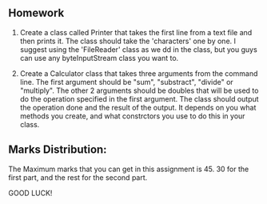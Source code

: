 ## Homework

 1. Create a class called Printer that takes the first line from a text file and then prints it. The class should take 
    the 'characters' one by one. I suggest using the 'FileReader' class as we dd in the class, but you guys can use 
    any byteInputStream class you want to. 
    
 2. Create a Calculator class that takes three arguments from the command line. The first argument should be "sum",
    "substract", "divide" or "multiply". The other 2 arguments should be doubles that will be used to do the operation 
    specified in the first argument. The class should output the operation done and the result of the output. It depends
    on you what methods you create, and what constrctors you use to do this in your class.
 
## Marks Distribution:
    
   The Maximum marks that you can get in this assignment is 45. 30 for the first part, and the rest for the second part.
   
GOOD LUCK!